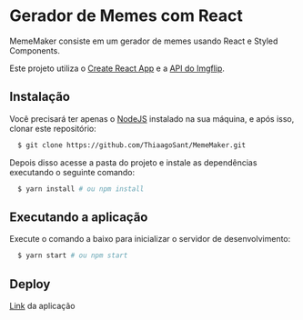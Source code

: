 # Gerador de Memes com React

MemeMaker consiste em um gerador de memes usando React e Styled Components.

Este projeto utiliza o [Create React App](https://github.com/facebook/create-react-app) e a [API do Imgflip](https://api.imgflip.com/).

## Instalação

Você precisará ter apenas o [NodeJS](https://nodejs.org) instalado na sua máquina, e após isso, clonar este repositório:
```sh
  $ git clone https://github.com/ThiaagoSant/MemeMaker.git
```

Depois disso acesse a pasta do projeto e instale as dependências executando o seguinte comando:
```sh
  $ yarn install # ou npm install
```

## Executando a aplicação

Execute o comando a baixo para inicializar o servidor de desenvolvimento:
```sh
  $ yarn start # ou npm start
```

## Deploy

[Link](https://wooden-badge.surge.sh/) da aplicação
